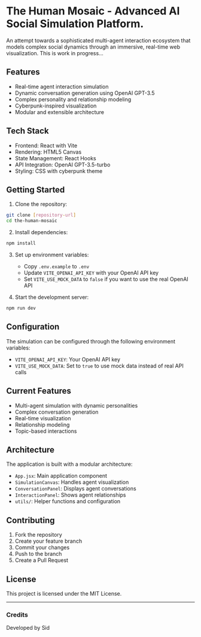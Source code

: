 # The Human Mosaic - Advanced AI Social Simulation Platform.

An attempt towards a sophisticated multi-agent interaction ecosystem that models complex social dynamics through an immersive, real-time web visualization.
This is work in progress...


## Features

- Real-time agent interaction simulation
- Dynamic conversation generation using OpenAI GPT-3.5
- Complex personality and relationship modeling
- Cyberpunk-inspired visualization
- Modular and extensible architecture

## Tech Stack

- Frontend: React with Vite
- Rendering: HTML5 Canvas
- State Management: React Hooks
- API Integration: OpenAI GPT-3.5-turbo
- Styling: CSS with cyberpunk theme

## Getting Started

1. Clone the repository:
```bash
git clone [repository-url]
cd the-human-mosaic
```

2. Install dependencies:
```bash
npm install
```

3. Set up environment variables:
   - Copy `.env.example` to `.env`
   - Update `VITE_OPENAI_API_KEY` with your OpenAI API key
   - Set `VITE_USE_MOCK_DATA` to `false` if you want to use the real OpenAI API

4. Start the development server:
```bash
npm run dev
```

## Configuration

The simulation can be configured through the following environment variables:

- `VITE_OPENAI_API_KEY`: Your OpenAI API key
- `VITE_USE_MOCK_DATA`: Set to `true` to use mock data instead of real API calls

## Current Features

- Multi-agent simulation with dynamic personalities
- Complex conversation generation
- Real-time visualization
- Relationship modeling
- Topic-based interactions

## Architecture

The application is built with a modular architecture:

- `App.jsx`: Main application component
- `SimulationCanvas`: Handles agent visualization
- `ConversationPanel`: Displays agent conversations
- `InteractionPanel`: Shows agent relationships
- `utils/`: Helper functions and configuration

## Contributing

1. Fork the repository
2. Create your feature branch
3. Commit your changes
4. Push to the branch
5. Create a Pull Request

## License

This project is licensed under the MIT License.

---

### Credits

Developed by Sid
